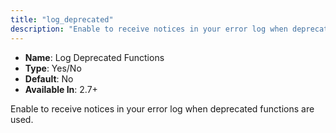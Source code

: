 ```yaml
---
title: "log_deprecated"
description: "Enable to receive notices in your error log when deprecated functions are used"
---
```


-   **Name**: Log Deprecated Functions  
-   **Type**: Yes/No  
-   **Default**: No  
-   **Available In**: 2.7+

Enable to receive notices in your error log when deprecated functions are used.